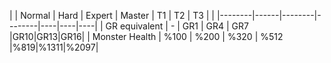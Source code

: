|               | Normal | Hard | Expert | Master | T1 | T2 | T3 |
|               |--------|------|--------|--------|----|----|----|
| GR equivalent |   -    | GR1  | GR4    |  GR7   |GR10|GR13|GR16|
| Monster Health | %100  | %200 | %320   | %512   |%819|%1311|%2097|

 
